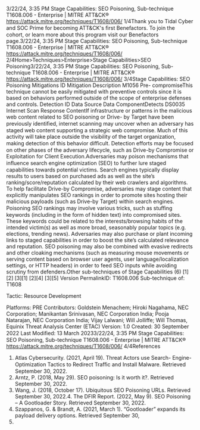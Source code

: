 3/22/24, 3:35 PM Stage Capabilities: SEO Poisoning, Sub-technique T1608.006 - Enterprise | MITRE ATT&CK®
https://attack.mitre.org/techniques/T1608/006/ 1/4Thank you to Tidal Cyber and SOC Prime for becoming ATT&CK's ﬁrst Benefactors. To join the cohort, or learn more about this program visit our
Benefactors page.3/22/24, 3:35 PM Stage Capabilities: SEO Poisoning, Sub-technique T1608.006 - Enterprise | MITRE ATT&CK®
https://attack.mitre.org/techniques/T1608/006/ 2/4Home>Techniques>Enterprise>Stage Capabilities>SEO Poisoning3/22/24, 3:35 PM Stage Capabilities: SEO Poisoning, Sub-technique T1608.006 - Enterprise | MITRE ATT&CK®
https://attack.mitre.org/techniques/T1608/006/ 3/4Stage Capabilities: SEO Poisoning
Mitigations
ID Mitigation Description
M1056 Pre-
compromiseThis technique cannot be easily mitigated with preventive controls since it is based on behaviors performed
outside of the scope of enterprise defenses and controls.
Detection
ID Data Source Data ComponentDetects
DS0035 Internet Scan Response
ContentIf infrastructure or patterns in the malicious web content related to SEO poisoning or Drive-
by Target have been previously identiﬁed, internet scanning may uncover when an
adversary has staged web content supporting a strategic web compromise. Much of this
activity will take place outside the visibility of the target organization, making detection of
this behavior diﬃcult. Detection efforts may be focused on other phases of the adversary
lifecycle, such as Drive-by Compromise or Exploitation for Client Execution.Adversaries may poison mechanisms that inﬂuence search engine optimization (SEO) to further lure staged capabilities towards potential
victims. Search engines typically display results to users based on purchased ads as well as the site’s ranking/score/reputation calculated
by their web crawlers and algorithms.
To help facilitate Drive-by Compromise, adversaries may stage content that explicitly manipulates SEO rankings in order to promote sites
hosting their malicious payloads (such as Drive-by Target) within search engines. Poisoning SEO rankings may involve various tricks, such
as stuﬃng keywords (including in the form of hidden text) into compromised sites. These keywords could be related to the
interests/browsing habits of the intended victim(s) as well as more broad, seasonably popular topics (e.g. elections, trending news).
Adversaries may also purchase or plant incoming links to staged capabilities in order to boost the site’s calculated relevance and reputation.
SEO poisoning may also be combined with evasive redirects and other cloaking mechanisms (such as measuring mouse movements or
serving content based on browser user agents, user language/localization settings, or HTTP headers) in order to feed SEO inputs while
avoiding scrutiny from defenders.Other sub-techniques of Stage Capabilities (6)
[1][2]
[3][1]
[2][4]
[3][5]
Version PermalinkID: T1608.006
Sub-technique of:  T1608

Tactic: Resource Development

Platforms: PRE
Contributors: Goldstein Menachem; Hiroki Nagahama, NEC Corporation; Manikantan Srinivasan, NEC Corporation India; Pooja
Natarajan, NEC Corporation India; Vijay Lalwani; Will Jolliffe; Will Thomas, Equinix Threat Analysis Center (ETAC)
Version: 1.0
Created: 30 September 2022
Last Modiﬁed: 13 March 20233/22/24, 3:35 PM Stage Capabilities: SEO Poisoning, Sub-technique T1608.006 - Enterprise | MITRE ATT&CK®
https://attack.mitre.org/techniques/T1608/006/ 4/4References
1. Atlas Cybersecurity. (2021, April 19). Threat Actors use Search-
Engine-Optimization Tactics to Redirect Traﬃc and Install
Malware. Retrieved September 30, 2022.
2. Arntz, P. (2018, May 29). SEO poisoning: Is it worth it?.
Retrieved September 30, 2022.
3. Wang, J. (2018, October 17). Ubiquitous SEO Poisoning URLs.
Retrieved September 30, 2022.4. The DFIR Report. (2022, May 9). SEO Poisoning – A
Gootloader Story. Retrieved September 30, 2022.
5. Szappanos, G. & Brandt, A. (2021, March 1). “Gootloader”
expands its payload delivery options. Retrieved September 30,
2022.